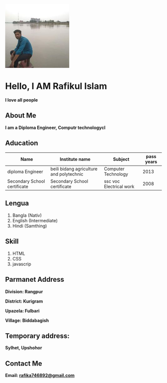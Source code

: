 
![rafikul](img/7p.jpg)

# Hello, I AM Rafikul Islam 
 **I love all people**

## About Me
**I am a Diploma Engineer, Computr technologycl**

## Aducation 

|Name|Institute name|Subject|pass years|
|--|--|--|--|
|diploma Engineer|beili bidang agriculture and polytechnic|Computer Technology|2013|
|Secondary School certificate|Secondary School certificate|ssc voc Electrical work|2008|

## Lengua 
1. Bangla (Nativ)
2. English (Intermediate)
3. Hindi (Samthing)


## Skill

1. HTML
2. CSS
3. javascrip

## Parmanet Address 
**Division: Rangpur**

**District: Kurigram**

**Upazela: Fulbari**

**Village: Biddabagish**

## Temporary address: 
**Sylhet, Upshohor**

## Contact Me 

**Email: rafika746892@gmail.com**